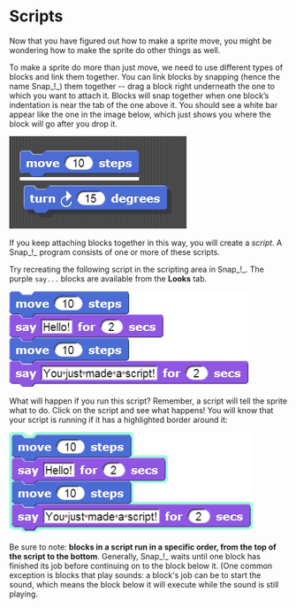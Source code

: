 # Scripts

Now that you have figured out how to make a sprite move, you might be wondering how to make the sprite do other things as well.

To make a sprite do more than just move, we need to use different types of blocks and link them together. You can link blocks by snapping \(hence the name Snap_!_\) them together -- drag a block right underneath the one to which you want to attach it. Blocks will snap together when one block’s indentation is near the tab of the one above it. You should see a white bar appear like the one in the image below, which just shows you where the block will go after you drop it.

![](../.gitbook/assets/image%20%288%29.png)

If you keep attaching blocks together in this way, you will create a _script_. A Snap_!_ program consists of one or more of these scripts.

Try recreating the following script in the scripting area in Snap_!_. The purple `say...` blocks are available from the **Looks** tab.

![](../.gitbook/assets/image%20%2812%29.png)

What will happen if you run this script? Remember, a script will tell the sprite what to do. Click on the script and see what happens! You will know that your script is running if it has a highlighted border around it:

![](../.gitbook/assets/image%20%2856%29.png)

Be sure to note: **blocks in a script run in a specific order, from the top of the script to the bottom**. Generally, Snap_!_ waits until one block has finished its job before continuing on to the block below it. \(One common exception is blocks that play sounds: a block's job can be to start the sound, which means the block below it will execute while the sound is still playing.

